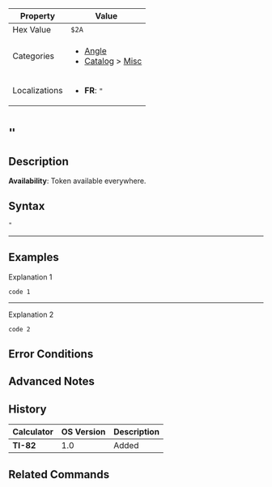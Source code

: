 | Property      | Value |
|---------------|-------|
| Hex Value     | `$2A`|
| Categories    | <ul><li>[Angle](<../categories/Angle.md>)</li><li>[Catalog](<../categories/Catalog.md>) > [Misc](<../categories/Catalog.md#Misc>)</li></ul> |
| Localizations | <ul><li><b>FR</b>: `"`</li></ul> |

# `"`

## Description



<b>Availability</b>: Token available everywhere.

## Syntax
`"`

<hr>

## Examples

Explanation 1
```ti-basic
code 1
```
---
Explanation 2
```ti-basic
code 2
```

## Error Conditions


## Advanced Notes


## History
| Calculator | OS Version | Description |
|------------|------------|-------------|
| <b>TI-82</b> | 1.0 | Added |

## Related Commands

